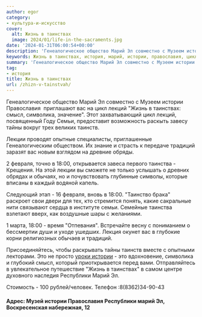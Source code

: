 ```yaml
---
author: egor
category:
- культура-и-искусство
cover:
  alt: Жизнь в таинствах
  image: 2024/01/life-in-the-sacraments.jpg
date: '2024-01-31T06:00:54+00:00'
description: 'Генеалогическое общество Марий Эл совместно с Музеем истории Православия приглашают вас на цикл лекций "Жизнь в таинствах: смысл, символика, значение"....'
keywords: Жизнь в таинствах, история, марий, истории, православия, цикл, лекций, жизнь, таинствах, смысл, символика, семьи, тайны, таинств, лекции, традиций, февраля
summary: 'Генеалогическое общество Марий Эл совместно с Музеем истории Православия приглашают вас на цикл лекций "Жизнь в таинствах: смысл, символика, значение"....'
tag:
- история
title: Жизнь в таинствах
url: /zhizn-v-tainstvah/
---
```


Генеалогическое общество Марий Эл совместно с Музеем истории Православия  приглашают вас на цикл лекций "Жизнь в таинствах: смысл, символика, значение". Этот захватывающий цикл лекций, посвященный Году Семьи, предоставит возможность раскыть завесу тайны вокруг трех великих таинств.

Лекции проводят опытные специалисты, приглашенные Генеалогическим обществом. Их знание и страсть к передаче традиций заразят вас новым взглядом на древние обряды.

2 февраля, точно в 18:00, открывается завеса первого таинства - Крещения. На этой лекции вы сможете не только услышать о древних обрядах и обычаях, но и почувствовать глубинные символы, которые вписаны в каждый водяной капель.

Следующий этап \- 16 февраля, вновь в 18:00. "Таинство брака" раскроет свои двери для тех, кто стремится понять, какие сакральные нити связывают сердца в институте семьи. Семейные таинства взлетают вверх, как воздушные шары с желаниями.

1 марта, 18:00 - время "Отпевания". Встречайте весну с пониманием о бессмертии души и уходе ушедших. Лекция окунет вас в глубокие корни религиозных обычаев и традиций.

Присоединяйтесь, чтобы раскрывать тайны таинств вместе с опытными лекторами. Это не просто [уроки истории](/shkola_yunogo_istorika/) \- это вдохновение, символика и глубокий смысл, который приоткрывается перед вами. Отправляйтесь в увлекательное путешествие "Жизнь в таинствах" в самом центре духовного наследия Республики Марий Эл.

Стоимость \- 100 рублей/человек. Телефон :8(8362)34-90-43

#### Адрес: Музей истории Православия Республики марий Эл, Воскресенская набережная, 12